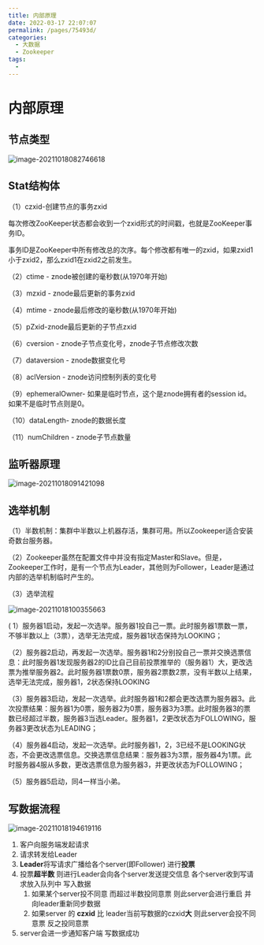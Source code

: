 ```yaml
---
title: 内部原理
date: 2022-03-17 22:07:07
permalink: /pages/75493d/
categories:
  - 大数据
  - Zookeeper
tags:
  - 
---
```

# 内部原理

 ## **节点类型**

![image-20211018082746618](https://gitee.com/Iekrwh/md-images/raw/master/images/image-20211018082746618.png)

 ## Stat结构体

  （1）czxid-创建节点的事务zxid

  每次修改ZooKeeper状态都会收到一个zxid形式的时间戳，也就是ZooKeeper事务ID。

  事务ID是ZooKeeper中所有修改总的次序。每个修改都有唯一的zxid，如果zxid1小于zxid2，那么zxid1在zxid2之前发生。

  （2）ctime - znode被创建的毫秒数(从1970年开始)

  （3）mzxid - znode最后更新的事务zxid

  （4）mtime - znode最后修改的毫秒数(从1970年开始)

  （5）pZxid-znode最后更新的子节点zxid

  （6）cversion - znode子节点变化号，znode子节点修改次数

  （7）dataversion - znode数据变化号

  （8）aclVersion - znode访问控制列表的变化号

  （9）ephemeralOwner- 如果是临时节点，这个是znode拥有者的session id。如果不是临时节点则是0。

  （10）dataLength- znode的数据长度

  （11）numChildren - znode子节点数量



## 监听器原理

![image-20211018091421098](https://gitee.com/Iekrwh/md-images/raw/master/images/image-20211018091421098.png)



## 选举机制

（1）半数机制：集群中半数以上机器存活，集群可用。所以Zookeeper适合安装奇数台服务器。

（2）Zookeeper虽然在配置文件中并没有指定Master和Slave。但是，Zookeeper工作时，是有一个节点为Leader，其他则为Follower，Leader是通过内部的选举机制临时产生的。

（3）选举流程

![image-20211018100355663](https://gitee.com/Iekrwh/md-images/raw/master/images/image-20211018100355663.png)

( 1）服务器1启动，发起一次选举。服务器1投自己一票。此时服务器1票数一票，不够半数以上（3票），选举无法完成，服务器1状态保持为LOOKING；

（2）服务器2启动，再发起一次选举。服务器1和2分别投自己一票并交换选票信息：此时服务器1发现服务器2的ID比自己目前投票推举的（服务器1）大，更改选票为推举服务器2。此时服务器1票数0票，服务器2票数2票，没有半数以上结果，选举无法完成，服务器1，2状态保持LOOKING

（3）服务器3启动，发起一次选举。此时服务器1和2都会更改选票为服务器3。此次投票结果：服务器1为0票，服务器2为0票，服务器3为3票。此时服务器3的票数已经超过半数，服务器3当选Leader。服务器1，2更改状态为FOLLOWING，服务器3更改状态为LEADING；

（4）服务器4启动，发起一次选举。此时服务器1，2，3已经不是LOOKING状态，不会更改选票信息。交换选票信息结果：服务器3为3票，服务器4为1票。此时服务器4服从多数，更改选票信息为服务器3，并更改状态为FOLLOWING；

（5）服务器5启动，同4一样当小弟。

## 写数据流程

![image-20211018194619116](https://gitee.com/Iekrwh/md-images/raw/master/images/image-20211018194619116.png)

1. 客户向服务端发起请求
2. 请求转发给Leader
3. **Leader**将写请求广播给各个server(即Follower) 进行**投票**
4. 投票**超半数** 则进行Leader会向各个server发送提交信息 各个server收到写请求放入队列中 写入数据
   1. 如果某个server投不同意 而超过半数投同意票 则此server会进行重启 并向leader重新同步数据
   2. 如果server 的 **czxid** 比 leader当前写数据的czxid**大** 则此server会投不同意票 反之投同意票
5. server会进一步通知客户端 写数据成功



